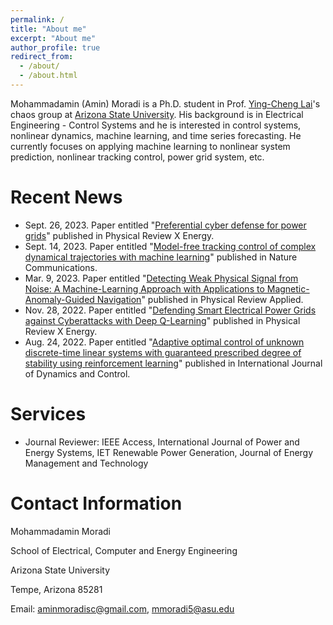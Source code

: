 ```yaml
---
permalink: /
title: "About me"
excerpt: "About me"
author_profile: true
redirect_from: 
  - /about/
  - /about.html
---
```


Mohammadamin (Amin) Moradi is a Ph.D. student in Prof. [Ying-Cheng Lai](http://chaos1.la.asu.edu/~ylai1/)'s chaos group at [Arizona State University](https://www.asu.edu/). His background is in Electrical Engineering - Control Systems and he is interested in control systems, nonlinear dynamics, machine learning, and time series forecasting. He currently focuses on applying machine learning to nonlinear system prediction, nonlinear tracking control, power grid system, etc.

# Recent News
* Sept. 26, 2023. Paper entitled "[Preferential cyber defense for power grids](https://journals.aps.org/prxenergy/accepted/7107bT15P5517308605c011386934512faeaa2b7b)" published in Physical Review X Energy.
* Sept. 14, 2023. Paper entitled "[Model-free tracking control of complex dynamical trajectories with machine learning](https://www.nature.com/articles/s41467-023-41379-3)" published in Nature Communications.
* Mar. 9, 2023. Paper entitled "[Detecting Weak Physical Signal from Noise: A Machine-Learning Approach with Applications to Magnetic-Anomaly-Guided Navigation](https://journals.aps.org/prapplied/abstract/10.1103/PhysRevApplied.19.034030)" published in Physical Review Applied.
* Nov. 28, 2022. Paper entitled "[Defending Smart Electrical Power Grids against Cyberattacks with Deep Q-Learning](https://journals.aps.org/prxenergy/abstract/10.1103/PRXEnergy.1.033005)" published in Physical Review X Energy.
* Aug. 24, 2022. Paper entitled "[Adaptive optimal control of unknown discrete-time linear systems with guaranteed prescribed degree of stability using reinforcement learning](https://link.springer.com/article/10.1007/s40435-021-00836-x)" published in International Journal of Dynamics and Control.

# Services
* Journal Reviewer: IEEE Access, International Journal of Power and Energy Systems, IET Renewable Power Generation, Journal of Energy Management and Technology

# Contact Information
Mohammadamin Moradi

School of Electrical, Computer and Energy Engineering

Arizona State University

Tempe, Arizona 85281

Email: aminmoradisc@gmail.com, mmoradi5@asu.edu

<script type="text/javascript" id="clustrmaps" src="//clustrmaps.com/map_v2.js?d=gxAjCC-P2QdrpetsQDcqNsCe-r29dfkbLi-KbPbWnHU&cl=ffffff&w=a"></script>

